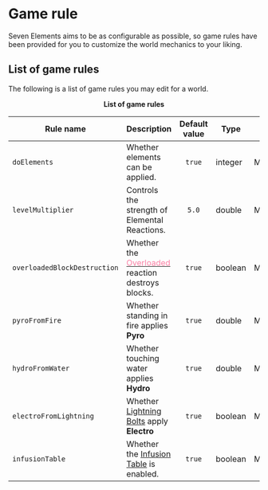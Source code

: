 # Game rule

Seven Elements aims to be as configurable as possible, so game rules have been provided for you to customize the world mechanics to your liking.

## List of game rules

The following is a list of game rules you may edit for a world.

<p align="center"><b>List of game rules</b></p>


| Rule name						| Description																| Default value	| Type		| Category		|
|-------------------------------|---------------------------------------------------------------------------|:-------------:|-----------|---------------|
| `doElements`					| Whether elements can be applied.											| `true`		| integer	| Miscellaneous	|
| `levelMultiplier`				| Controls the strength of Elemental Reactions.								| `5.0`			| double	| Miscellaneous	|
| `overloadedBlockDestruction`	| Whether the [<span style="color: #fc7fa4">Overloaded</span>](../elements/elemental_reactions/overloaded.md) reaction destroys blocks.						| `true`		| boolean	| Miscellaneous	|
| `pyroFromFire`				| Whether standing in fire applies <span class="pyro">**Pyro**</span>		| `true`		| double	| Miscellaneous	|
| `hydroFromWater`				| Whether touching water applies <span class="hydro">**Hydro**</span>		| `true`		| double	| Miscellaneous	|
| `electroFromLightning`		| Whether [Lightning Bolts](https://minecraft.wiki/w/Thunderstorm#Lightning) apply <span class="electro">**Electro**</span>	| `true`		| boolean	| Miscellaneous	|
| `infusionTable`				| Whether the [Infusion Table](../workstations/infusion_table.md) is enabled.									| `true`		| boolean	| Miscellaneous	|
